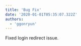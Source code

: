 ```yaml
---
title: 'Bug Fix'
date: '2020-01-01T05:35:07.322Z'
authors:
  - 'ggonryun'
---
```


Fixed login redirect issue.
